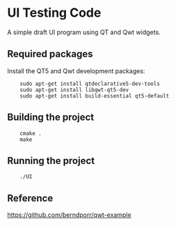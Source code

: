 # UI Testing Code
A simple draft UI program using QT and Qwt widgets.

## Required packages

Install the QT5 and Qwt development packages:

```
    sudo apt-get install qtdeclarative5-dev-tools
    sudo apt-get install libqwt-qt5-dev
    sudo apt-get install build-essential qt5-default
```

## Building the project

```
    cmake .
    make
```

## Running the project

```
    ./UI
```

## Reference
https://github.com/berndporr/qwt-example